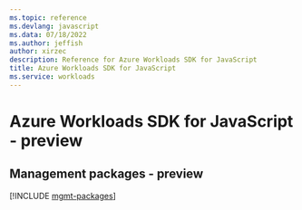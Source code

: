 ```yaml
---
ms.topic: reference
ms.devlang: javascript
ms.data: 07/18/2022
ms.author: jeffish
author: xirzec
description: Reference for Azure Workloads SDK for JavaScript
title: Azure Workloads SDK for JavaScript
ms.service: workloads
---
```

# Azure Workloads SDK for JavaScript - preview

## Management packages - preview
[!INCLUDE [mgmt-packages](workloads-mgmt-index.md)]
